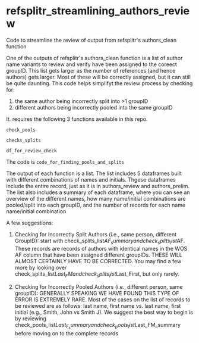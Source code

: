 # refsplitr_streamlining_authors_review
Code to streamline the review of output from refsplitr's authors_clean function

One of the outputs of refsplitr's authors_clean function is a list of author name variants to review and verify have been assigned to the coreect groupID. This list gets larger as the number of references (and hence authors) gets larger. Most of these will be correctly assigned, but it can still be quite daunting. This code helps simplifyt the review process by checking for:

1) the same author being incorrectly split into >1 groupID
2) different authors being incorrectly pooled into the same groupID

It. requires the following 3 functions available in this repo.

```check_pools```

```checks_splits```

```df_for_review_check```

The code is ```code_for_finding_pools_and_splits```

The output of each function is a list. The list includes 5 dataframes built with different
combinations of names and initials. Thgese dataframes include the entire record, just as it is in
authors_review and authors_prelim.  The list also includes a summary of each dataframe, where you
can see an overview of the different names, how many name/initial combinations are pooled/split
into each groupID, and the number of records for each name name/initial combination

A few suggestions:

1) Checking for Incorrectly Split Authors (i.e., same person, different GroupID):
start with check_splits_list$AF_summary and check_splits_list$AF. These records are records of
authors with identical names in the WOS AF column that have been assigned different groupIDs.
THESE WILL ALMOST CERTAINLY HAVE TO BE CORRECTED. You may find a few more by looking over
check_splits_list$Last_FM and check_splits_list$Last_First, but only rarely.

2) Checking for Incorrectly Pooled Authors (i.e., different person, same groupID):
GENERALLY SPEAKING WE HAVE FOUND THIS TYPE OF ERROR IS EXTREMELY RARE. Most of the cases on the
list of records to be reviewed are as follows: last name, first name vs. last name, first initial
(e.g., Smith, John vs Smith J). We suggest the best way to begin is by reviewing
check_pools_list$Last_F_summary and check_pools_list$Last_FM_summary before moving on to the complete
records

